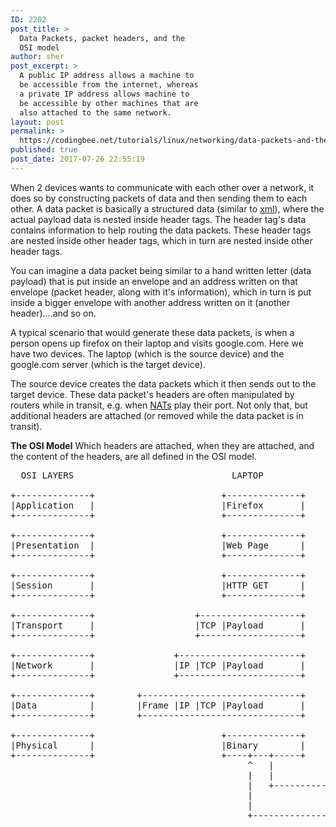 ```yaml
---
ID: 2202
post_title: >
  Data Packets, packet headers, and the
  OSI model
author: sher
post_excerpt: >
  A public IP address allows a machine to
  be accessible from the internet, whereas
  a private IP address allows machine to
  be accessible by other machines that are
  also attached to the same network.
layout: post
permalink: >
  https://codingbee.net/tutorials/linux/networking/data-packets-and-the-osi-model
published: true
post_date: 2017-07-26 22:55:19
---
```

When 2 devices wants to communicate with each other over a network, it does so by constructing packets of data and then sending them to each other. A data packet is basically a structured data (similar to <a href="https://www.w3schools.com/xml/xml_whatis.asp" rel="nofollow">xml</a>), where the actual payload data is nested inside header tags. The header tag's data contains information to help routing the data packets. These header tags are nested inside other header tags, which in turn are nested inside other header tags.

You can imagine a data packet being similar to a hand written letter (data payload) that is put inside an envelope and an address written on that envelope (packet header, along with it's information), which in turn is put inside a bigger envelope with another address written on it (another header)....and so on.

A typical scenario that would generate these data packets, is when a person opens up firefox on their laptop and visits google.com. Here we have two devices. The laptop (which is the source device) and the google.com server (which is the target device).

The source device creates the data packets which it then sends out to the target device. These data packet's headers are often manipulated by routers while in transit, e.g. when <a href="http://codingbee.net/tutorials/linux/networking/network-address-translation-nat" rel="nofollow">NATs</a> play their port. Not only that, but additional headers are attached (or removed while the data packet is in transit).

<strong>The OSI Model</strong>
Which headers are attached, when they are attached, and the content of the headers, are all defined in the OSI model.
<pre>  OSI LAYERS                              LAPTOP                             GOOGLE                                 OSI LAYERS

+--------------+                        +--------------+                   +--------------+                       +--------------+
|Application   |                        |Firefox       |                   |Google Server |                       |Application   |
+--------------+                        +--------------+                   +--------------+                       +--------------+

+--------------+                        +--------------+                   +--------------+                       +--------------+
|Presentation  |                        |Web Page      |                   |Web Page      |                       |Presentation  |
+--------------+                        +--------------+                   +--------------+                       +--------------+

+--------------+                        +--------------+                   +--------------+                       +--------------+
|Session       |                        |HTTP GET      |                   |HTTP GET      |                       |Session       |
+--------------+                        +--------------+                   +--------------+                       +--------------+

+--------------+                   +-------------------+                   +-------------------+                  +--------------+
|Transport     |                   |TCP |Payload       |                   |Payload       |TCP |                  |Transport     |
+--------------+                   +-------------------+                   +-------------------+                  +--------------+

+--------------+               +-----------------------+                   +-----------------------+              +--------------+
|Network       |               |IP |TCP |Payload       |                   |Payload       |TCP |IP |              |Network       |
+--------------+               +-----------------------+                   +-----------------------+              +--------------+

+--------------+        +------------------------------+                   +-----------------------------+        +--------------+
|Data          |        |Frame |IP |TCP |Payload       |                   |Payload       |TCP |IP |Frame|        |Data          |
+--------------+        +------------------------------+                   +-----------------------------+        +--------------+

+--------------+                        +--------------+                   +--------------+                       +--------------+
|Physical      |                        |Binary        |                   |Binary        |                       |Physical      |
+--------------+                        +----+---+-----+                   +----+----+----+                       +--------------+
                                             ^   |                              ^    |
                                             |   |           Request            |    |
                                             |   +------------------------------+    |
                                             |                                       |
                                             |               Response                |
                                             +---------------------------------------+


</pre>